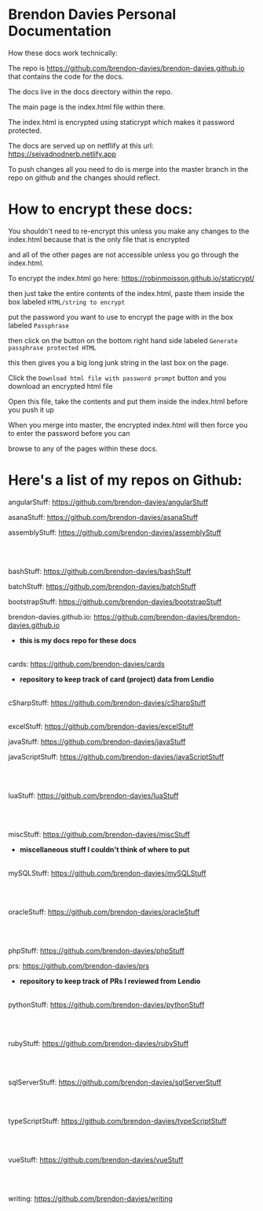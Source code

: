 # Brendon Davies Personal Documentation

How these docs work technically:

The repo is https://github.com/brendon-davies/brendon-davies.github.io that contains the code for the docs.

The docs live in the docs directory within the repo.

The main page is the index.html file within there. 

The index.html is encrypted using staticrypt which makes it password protected.

The docs are served up on netflify at this url: https://seivadnodnerb.netlify.app

To push changes all you need to do is merge into the master branch in the repo on github and the changes should reflect.


# How to encrypt these docs:

You shouldn't need to re-encrypt this unless you make any changes to the index.html because that is the only file that is encrypted

and all of the other pages are not accessible unless you go through the index.html.

To encrypt the index.html go here: https://robinmoisson.github.io/staticrypt/

then just take the entire contents of the index.html, paste them inside the box labeled `HTML/string to encrypt`

put the password you want to use to encrypt the page with in the box labeled `Passphrase`

then click on the button on the bottom right hand side labeled `Generate passphrase protected HTML`

this then gives you a big long junk string in the last box on the page.

Click the `Download html file with password prompt` button and you download an encrypted html file 

Open this file, take the contents and put them inside the index.html before you push it up

When you merge into master, the encrypted index.html will then force you to enter the password before you can 

browse to any of the pages within these docs.


# Here's a list of my repos on Github:

angularStuff: https://github.com/brendon-davies/angularStuff

asanaStuff: https://github.com/brendon-davies/asanaStuff

assemblyStuff: https://github.com/brendon-davies/assemblyStuff

&nbsp;  
&nbsp;  

bashStuff: https://github.com/brendon-davies/bashStuff

batchStuff: https://github.com/brendon-davies/batchStuff

bootstrapStuff: https://github.com/brendon-davies/bootstrapStuff

brendon-davies.github.io: https://github.com/brendon-davies/brendon-davies.github.io
- **this is my docs repo for these docs**
&nbsp;  
&nbsp;  

cards: https://github.com/brendon-davies/cards
- **repository to keep track of card (project) data from Lendio**
&nbsp;  
&nbsp;  

cSharpStuff: https://github.com/brendon-davies/cSharpStuff
&nbsp;  
&nbsp;  

excelStuff: https://github.com/brendon-davies/excelStuff

javaStuff: https://github.com/brendon-davies/javaStuff

javaScriptStuff: https://github.com/brendon-davies/javaScriptStuff

&nbsp;  
&nbsp;  

luaStuff: https://github.com/brendon-davies/luaStuff

&nbsp;  
&nbsp;  

miscStuff: https://github.com/brendon-davies/miscStuff
- **miscellaneous stuff I couldn't think of where to put**
&nbsp;  
&nbsp;  

mySQLStuff: https://github.com/brendon-davies/mySQLStuff

&nbsp;  
&nbsp;  

oracleStuff: https://github.com/brendon-davies/oracleStuff

&nbsp;  
&nbsp;  

phpStuff: https://github.com/brendon-davies/phpStuff

prs: https://github.com/brendon-davies/prs
- **repository to keep track of PRs I reviewed from Lendio**
&nbsp;  
&nbsp;  

pythonStuff: https://github.com/brendon-davies/pythonStuff

&nbsp;  
&nbsp;  

rubyStuff: https://github.com/brendon-davies/rubyStuff

&nbsp;  
&nbsp;  

sqlServerStuff: https://github.com/brendon-davies/sqlServerStuff

&nbsp;  
&nbsp;  

typeScriptStuff: https://github.com/brendon-davies/typeScriptStuff

&nbsp;  
&nbsp;  

vueStuff: https://github.com/brendon-davies/vueStuff

&nbsp;  
&nbsp;  

writing: https://github.com/brendon-davies/writing

